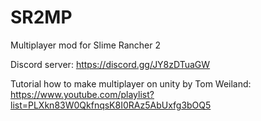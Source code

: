 # SR2MP
Multiplayer mod for Slime Rancher 2

Discord server: https://discord.gg/JY8zDTuaGW

Tutorial how to make multiplayer on unity by Tom Weiland: https://www.youtube.com/playlist?list=PLXkn83W0QkfnqsK8I0RAz5AbUxfg3bOQ5
